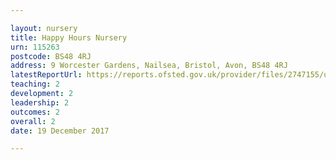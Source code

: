 ```yaml
---

layout: nursery
title: Happy Hours Nursery
urn: 115263
postcode: BS48 4RJ
address: 9 Worcester Gardens, Nailsea, Bristol, Avon, BS48 4RJ
latestReportUrl: https://reports.ofsted.gov.uk/provider/files/2747155/urn/115263.pdf
teaching: 2
development: 2
leadership: 2
outcomes: 2
overall: 2
date: 19 December 2017

---
```

